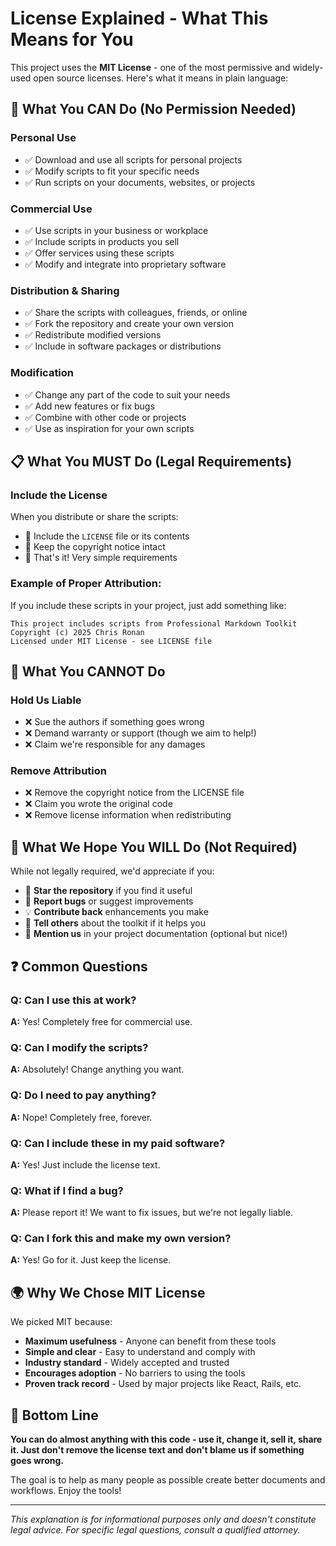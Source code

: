 # License Explained - What This Means for You

This project uses the **MIT License** - one of the most permissive and widely-used open source licenses. Here's what it means in plain language:

## 🎉 What You CAN Do (No Permission Needed)

### **Personal Use**
- ✅ Download and use all scripts for personal projects
- ✅ Modify scripts to fit your specific needs
- ✅ Run scripts on your documents, websites, or projects

### **Commercial Use**
- ✅ Use scripts in your business or workplace
- ✅ Include scripts in products you sell
- ✅ Offer services using these scripts
- ✅ Modify and integrate into proprietary software

### **Distribution & Sharing**
- ✅ Share the scripts with colleagues, friends, or online
- ✅ Fork the repository and create your own version
- ✅ Redistribute modified versions
- ✅ Include in software packages or distributions

### **Modification**
- ✅ Change any part of the code to suit your needs
- ✅ Add new features or fix bugs
- ✅ Combine with other code or projects
- ✅ Use as inspiration for your own scripts

## 📋 What You MUST Do (Legal Requirements)

### **Include the License**
When you distribute or share the scripts:
- 📄 Include the `LICENSE` file or its contents
- 📄 Keep the copyright notice intact
- 📄 That's it! Very simple requirements

### **Example of Proper Attribution:**
If you include these scripts in your project, just add something like:
```
This project includes scripts from Professional Markdown Toolkit
Copyright (c) 2025 Chris Ronan
Licensed under MIT License - see LICENSE file
```

## 🚫 What You CANNOT Do

### **Hold Us Liable**
- ❌ Sue the authors if something goes wrong
- ❌ Demand warranty or support (though we aim to help!)
- ❌ Claim we're responsible for any damages

### **Remove Attribution**
- ❌ Remove the copyright notice from the LICENSE file
- ❌ Claim you wrote the original code
- ❌ Remove license information when redistributing

## 🤝 What We Hope You WILL Do (Not Required)

While not legally required, we'd appreciate if you:
- 🌟 **Star the repository** if you find it useful
- 🐛 **Report bugs** or suggest improvements
- 💡 **Contribute back** enhancements you make
- 📢 **Tell others** about the toolkit if it helps you
- 🙏 **Mention us** in your project documentation (optional but nice!)

## ❓ Common Questions

### **Q: Can I use this at work?**
**A:** Yes! Completely free for commercial use.

### **Q: Can I modify the scripts?**
**A:** Absolutely! Change anything you want.

### **Q: Do I need to pay anything?**
**A:** Nope! Completely free, forever.

### **Q: Can I include these in my paid software?**
**A:** Yes! Just include the license text.

### **Q: What if I find a bug?**
**A:** Please report it! We want to fix issues, but we're not legally liable.

### **Q: Can I fork this and make my own version?**
**A:** Yes! Go for it. Just keep the license.

## 🌍 Why We Chose MIT License

We picked MIT because:
- **Maximum usefulness** - Anyone can benefit from these tools
- **Simple and clear** - Easy to understand and comply with
- **Industry standard** - Widely accepted and trusted
- **Encourages adoption** - No barriers to using the tools
- **Proven track record** - Used by major projects like React, Rails, etc.

## 🎯 Bottom Line

**You can do almost anything with this code - use it, change it, sell it, share it. Just don't remove the license text and don't blame us if something goes wrong.**

The goal is to help as many people as possible create better documents and workflows. Enjoy the tools!

---
*This explanation is for informational purposes only and doesn't constitute legal advice. For specific legal questions, consult a qualified attorney.* 